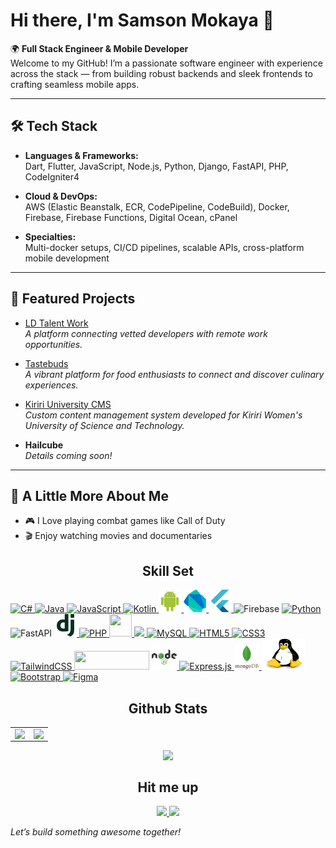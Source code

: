 # Hi there, I'm Samson Mokaya 👋

🌍 **Full Stack Engineer & Mobile Developer**  
Welcome to my GitHub! I’m a passionate software engineer with experience across the stack — from building robust backends and sleek frontends to crafting seamless mobile apps.

---

## 🛠️ Tech Stack

- **Languages & Frameworks:**  
  Dart, Flutter, JavaScript, Node.js, Python, Django, FastAPI, PHP, CodeIgniter4

- **Cloud & DevOps:**  
  AWS (Elastic Beanstalk, ECR, CodePipeline, CodeBuild), Docker, Firebase, Firebase Functions, Digital Ocean, cPanel

- **Specialties:**  
  Multi-docker setups, CI/CD pipelines, scalable APIs, cross-platform mobile development

---

## 🚀 Featured Projects

- [LD Talent Work](https://www.ldtalentwork.com/)  
  *A platform connecting vetted developers with remote work opportunities.*

- [Tastebuds](https://wearetastebuds.com/)  
  *A vibrant platform for food enthusiasts to connect and discover culinary experiences.*

- [Kiriri University CMS](https://kwust.ac.ke)  
  *Custom content management system developed for Kiriri Women's University of Science and Technology.*

- **Hailcube**  
  *Details coming soon!*

---

## 🌱 A Little More About Me
- 🎮 I Love playing combat games like Call of Duty
- 🎬 Enjoy watching movies and documentaries

<h2 align="center">Skill Set</h2>

<p align="left">
  
  <!-- C# --> 
  <a href="https://docs.microsoft.com/en-us/cpp/?view=msvc-170" target="_blank" rel="noreferrer">
    <img src="https://raw.githubusercontent.com/danielcranney/readme-generator/main/public/icons/skills/csharp-colored.svg" width="36" height="36" alt="C#" title="C#" />
  </a> 

  <!-- Java --> 
  <a href="https://www.oracle.com/java/" target="_blank" rel="noreferrer">
    <img src="https://raw.githubusercontent.com/danielcranney/readme-generator/main/public/icons/skills/java-colored.svg" width="36" height="36" alt="Java" title="Java" />
  </a>
  
  <!-- JS --> 
  <a href="https://developer.mozilla.org/en-US/docs/Web/JavaScript" target="_blank" rel="noreferrer">
    <img src="https://raw.githubusercontent.com/danielcranney/readme-generator/main/public/icons/skills/javascript-colored.svg" width="36" height="36" alt="JavaScript" title="JavaScript" />
  </a>
  
  <!-- Kotlin --> 
  <a href="https://kotlinlang.org/" target="_blank" rel="noreferrer">
    <img src="https://raw.githubusercontent.com/danielcranney/readme-generator/main/public/icons/skills/kotlin-colored.svg" width="36" height="36" alt="Kotlin" title="Kotlin" />
  </a>
  
  <!-- Android --> 
  <a href="https://www.android.com/" target="_blank" rel="noreferrer">
    <img src="https://github.com/devicons/devicon/blob/master/icons/android/android-plain.svg" width="36" height="36" alt="Android" title="Android" />
  </a>
  
  <!-- Dart --> 
  <a href="https://dart.dev/" target="_blank" rel="noreferrer">
    <img src="https://github.com/devicons/devicon/blob/master/icons/dart/dart-original.svg" width="36" height="36" alt="Dart" title="Dart" />
  </a>
  
  <!-- Flutter --> 
  <a href="https://flutter.dev/" target="_blank" rel="noreferrer">
    <img src="https://github.com/devicons/devicon/blob/master/icons/flutter/flutter-original.svg" width="36" height="36" alt="Flutter" title="Flutter" />
  </a>

  <!-- Firebase --> 
  <img src="https://img.icons8.com/color/48/000000/firebase.png" alt="Firebase" width="36" height="36"/>
    
  <!-- Python --> 
  <a href="https://docs.microsoft.com/en-us/cpp/?view=msvc-170" target="_blank" rel="noreferrer">
    <img src="https://raw.githubusercontent.com/danielcranney/readme-generator/main/public/icons/skills/python-colored.svg" width="36" height="36" alt="Python" title="Python" />
  </a>
  
  <!-- FastAPI --> 
  <img src="https://fastapi.tiangolo.com/img/logo-margin/logo-teal.png" alt="FastAPI" width="120" />
  
  <!-- Django --> 
  <a href="https://www.djangoproject.com/" target="_blank" rel="noreferrer">
    <img src="https://raw.githubusercontent.com/devicons/devicon/master/icons/django/django-plain.svg" width="36" height="36" alt="Django" title="Django" />
  </a>

  <!-- PHP --> 
  <a href="https://www.php.net/" target="_blank" rel="noreferrer">
    <img src="https://raw.githubusercontent.com/danielcranney/readme-generator/main/public/icons/skills/php-colored.svg" width="36" height="36" alt="PHP" title="PHP" />
  </a>
  
  <!-- CI4 --> 
  <a href="https://codeigniter.com/user_guide/index.html" target="_blank" rel="noreferrer" title="codeigniter">
    <img src="https://user-images.githubusercontent.com/68181226/222900578-9db2553f-a92e-4cbb-bc9c-ad649d1ad8f1.png" width="36" height="36"/>
  </a>
  
  <!-- Laravel --> 
  <a href="https://laravel.com/" target="_blank" rel="noreferrer" title="laravel">
    <img src="https://img.shields.io/badge/Laravel-FB503B?style=for-the-badge&logo=laravel&logoColor=white" width="120"/>
  </a>
  
  <!-- MySQL --> 
  <a href="https://www.mysql.com/" target="_blank" rel="noreferrer">
    <img src="https://raw.githubusercontent.com/danielcranney/readme-generator/main/public/icons/skills/mysql-colored.svg" width="36" height="36" alt="MySQL" title="MySQL" />
  </a>
  
  <!-- HTML5 --> 
  <a href="https://developer.mozilla.org/en-US/docs/Glossary/HTML5" target="_blank" rel="noreferrer">
    <img src="https://raw.githubusercontent.com/danielcranney/readme-generator/main/public/icons/skills/html5-colored.svg" width="36" height="36" alt="HTML5" title="HTML5"/>
  </a>

  <!-- CSS3 --> 
  <a href="https://www.w3.org/TR/CSS/#css" target="_blank" rel="noreferrer">
    <img src="https://raw.githubusercontent.com/danielcranney/readme-generator/main/public/icons/skills/css3-colored.svg" width="36" height="36" alt="CSS3" title="CSS3" />
  </a>

  <!-- TailWindCSS --> 
  <a href="https://tailwindcss.com/" target="_blank" rel="noreferrer">
    <img src="https://raw.githubusercontent.com/danielcranney/readme-generator/main/public/icons/skills/tailwindcss-colored.svg" width="36" height="36" alt="TailwindCSS" title="TailwindCSS" />
  </a>

  <!-- Supabase -->
  <img src="https://user-images.githubusercontent.com/68181226/223103135-1e7f61f9-111b-45ac-ab04-c4a5f5c3d6f8.png" width="120" height="30"/>
  
  <!-- Node.js --> 
  <a href="https://nodejs.org" target="_blank" rel="noreferrer"> 
    <img src="https://raw.githubusercontent.com/devicons/devicon/master/icons/nodejs/nodejs-original-wordmark.svg" alt="nodejs" width="40" height="40" />
  </a>

  <!-- Express.js --> 
  <a href="https://expressjs.com" target="_blank" rel="noreferrer"> 
    <img src="https://img.shields.io/badge/Express.js-404D59?style=for-the-badge" alt="Express.js" />
  </a>
  
  <!-- MongoDB --> 
  <a href="https://www.mongodb.com/" target="_blank" rel="noreferrer"> 
    <img src="https://raw.githubusercontent.com/devicons/devicon/master/icons/mongodb/mongodb-original-wordmark.svg" alt="mongodb" width="40" height="40" /> 
  </a>
  
  <!-- Linux --> 
  <a href="https://www.linux.org/" target="_blank" rel="noreferrer"> 
    <img src="https://raw.githubusercontent.com/devicons/devicon/master/icons/linux/linux-original.svg" alt="linux" width="70" height="50" /> 
  </a>
  
  <!-- Bootstrap --> 
  <a href="https://getbootstrap.com/" target="_blank" rel="noreferrer">
    <img src="https://raw.githubusercontent.com/danielcranney/readme-generator/main/public/icons/skills/bootstrap-colored.svg" width="36" height="36" alt="Bootstrap" title="Bootstrap" />
  </a>
  
  <!-- Figma --> 
  <a href="https://www.figma.com/" target="_blank" rel="noreferrer">
    <img src="https://raw.githubusercontent.com/danielcranney/readme-generator/main/public/icons/skills/figma-colored.svg" width="36" height="36" alt="Figma" title="Figma" />
  </a>
</p>

<h2 align="center">Github Stats</h2>
 
<table>
  <tr>
    <td>
      <!--Stats-->
      <img align="left" src="https://readme-stats.clckblog.space/api?username=SamsonMokaya&show_icons=true&count_private=true&theme=tokyonight"/>
    </td>
    <td>
      <!--Streak-->
      <img align="left" src="https://github-readme-streak-stats.herokuapp.com/?user=SamsonMokaya&show_icons=true&locale=en&layout=compact&theme=tokyonight"/>
    </td>
  </tr>
</table>

<p align="center">
  <!--Languages -->
  <img align="top" src="https://readme-stats.clckblog.space/api/top-langs/?username=SamsonMokaya&langs_count=8&layout=compact&theme=tokyonight"/>
</p>

<h2 align="center">Hit me up</h2>
 
<p align="center">
  <a href="mailto: mokayasamson950@gmail.com">
    <img src="https://img.shields.io/badge/Gmail-D14836?style=for-the-badge&logo=gmail&logoColor=white"/>
  </a>
  <a href="https://www.linkedin.com/in/samson-mokaya-95016a1a4/">
    <img src="https://img.shields.io/badge/LinkedIn-0077B5?style=for-the-badge&logo=linkedin&logoColor=white"/>
  </a>
</p>

*Let’s build something awesome together!*

<!---
SamsonMokaya/SamsonMokaya is a ✨ special ✨ repository because its `README.md` (this file) appears on your GitHub profile.
You can click the Preview link to take a look at your changes.
--->
